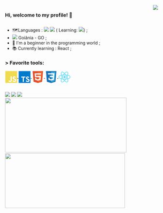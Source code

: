 <img src="https://giffiles.alphacoders.com/215/215738.gif" height = 250 align= "right"/>

###   Hi, welcome to my profile! 🐾

##

- 🗺️Languages :  <img src=https://i.imgur.com/Yl3O1d3.png/>  <img src=https://i.imgur.com/w8ovntn.png/>  ( Learning: <img src= https://i.imgur.com/WUY978u.png/>) ;
- <img src=https://i.imgur.com/Yl3O1d3.png/> Goiânia - GO ;
- 🌱 I'm a beginner in the programming world ;
- 📚 Currently learning : React ;

### > Favorite tools:
 <div>
  <a href="https://github.com/rafaelmusse">
 <code><img align="center" alt="Js-rafa" width="40px" src="https://raw.githubusercontent.com/devicons/devicon/master/icons/javascript/javascript-plain.svg" title = "JavaScript"></code>
 <code><img align="center" alt="Ts-rafa" width="40px" src="https://raw.githubusercontent.com/devicons/devicon/master/icons/typescript/typescript-plain.svg" title ="Typescript"></code>
  <code><img align="center" alt="HTML-rafa" width="40px" src="https://raw.githubusercontent.com/devicons/devicon/master/icons/html5/html5-original.svg" title = "HTML5"></code>
  <code><img align="center" alt="CSS-rafa" width="40px" src="https://raw.githubusercontent.com/devicons/devicon/master/icons/css3/css3-original.svg" title = "CSS3"></code>
  <code><img align="center" alt="React-rafa" width="40px" src="https://raw.githubusercontent.com/devicons/devicon/master/icons/react/react-original.svg" title = "React"></code>
  </div>
  
##
<div>
<a href="https://github.com/rafaelmusse" target="_blank"><img src="https://img.shields.io/badge/-LinkedIn-%230077B5?style=for-the-badge&logo=linkedin&logoColor=white" target="_blank"></a>
<a href = "https://github.com/rafaelmusse"><img src="https://img.shields.io/badge/Gmail-D14836?style=for-the-badge&logo=gmail&logoColor=white" target="_blank"></a>
<a href="https://instagram.com/rafaelmusse" target="_blank"><img src="https://img.shields.io/badge/-Instagram-%23E4405F?style=for-the-badge&logo=instagram&logoColor=white" target="_blank"></a>
</div>
 <div>
  <a href="https://github.com/rafaelmusse">
  <img height="180em" width="400px" src="https://github-readme-stats.vercel.app/api?username=rafaelmusse&show_icons=true&theme=dracula&include_all_commits=true&count_private=true"/>
  <img height="180em" width="395px" src="https://github-readme-stats.vercel.app/api/top-langs/?username=rafaelmusse&layout=compact&langs_count=7&theme=dracula"/>
</div>
